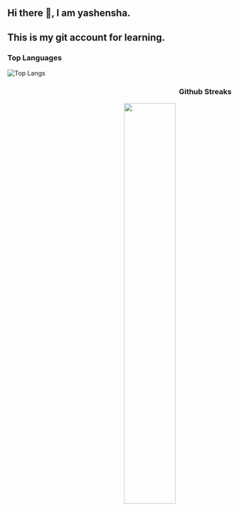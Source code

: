 ## Hi there 👋, I am yashensha.
## This is my git account for learning. 
### Top Languages
 ![Top Langs](https://github-readme-stats.vercel.app/api/top-langs/?username=yashensha01&layout=compact)
 <h3 align = "right">Github Streaks</h1>
 <img src="https://github-readme-streak-stats.herokuapp.com/?user=yashensha01&theme=dark" width="48%" align="right">
 

